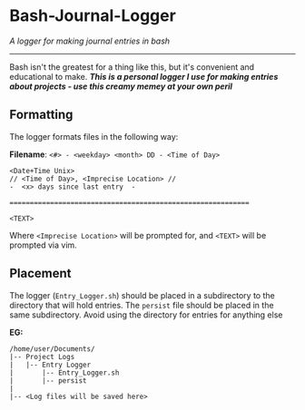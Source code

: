 # Bash-Journal-Logger
*A logger for making journal entries in bash*

----

Bash isn't the greatest for a thing like this, but it's convenient and educational to make. 
***This is a personal logger I use for making entries about projects - use this creamy memey at your own peril***

## Formatting

The logger formats files in the following way:

**Filename**: `<#> - <weekday> <month> DD - <Time of Day>`
```
<Date+Time Unix>
// <Time of Day>, <Imprecise Location> //
-  <x> days since last entry  -

===========================================================

<TEXT>
```

Where `<Imprecise Location>` will be prompted for, and `<TEXT>` will be prompted via vim. 




## Placement

The logger (`Entry_Logger.sh`) should be placed in a subdirectory to the directory that will hold entries. The `persist` file should be placed in the same subdirectory. Avoid using the directory for entries for anything else

**EG:**
```
/home/user/Documents/
|-- Project Logs
|   |-- Entry Logger
|       |-- Entry_Logger.sh
|       |-- persist
|
|-- <Log files will be saved here>
```
